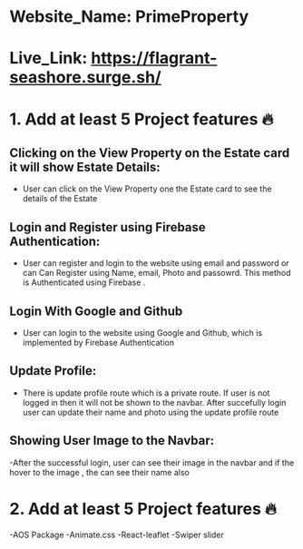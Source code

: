 
# Website_Name: PrimeProperty
# Live_Link: https://flagrant-seashore.surge.sh/

# 1. Add at least 5 Project features 🔥

## Clicking on the View Property on the Estate card it will show Estate Details:

- User can click on the View Property  one the Estate card to see the details of the Estate

## Login and Register using Firebase Authentication:

- User can register and login to the website using email and password or can Can Register using Name, email, Photo and passowrd. This method is Authenticated using Firebase .

## Login With Google and Github 

- User can login to the website using Google and Github, which is implemented by Firebase Authentication

## Update Profile:
- There is update profile route which is a private route. If user is not logged in then it will not be shown to the navbar. After succefully login user can update their name and photo using the update profile route


## Showing User Image to the Navbar:
-After the successful login, user can see their image in the navbar and if the hover to the image , the can see their name also

# 2. Add at least 5 Project features 🔥

-AOS Package
-Animate.css
-React-leaflet
-Swiper slider